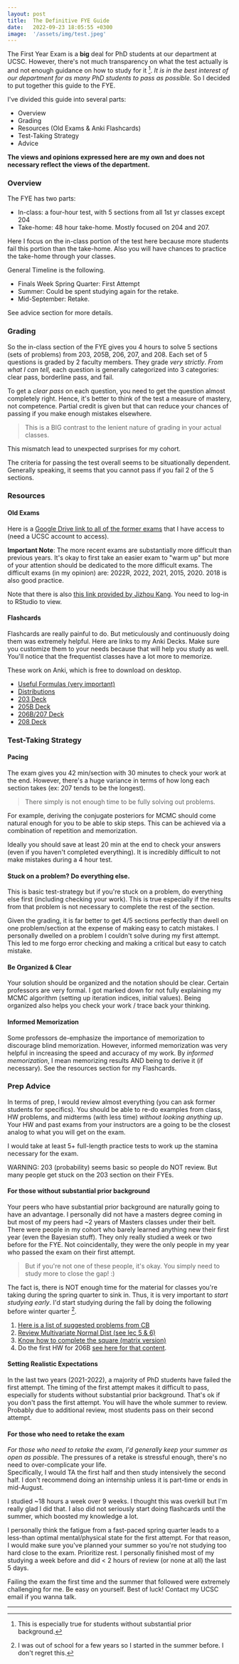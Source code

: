 ```yaml
---
layout: post
title:  The Definitive FYE Guide
date:   2022-09-23 18:05:55 +0300
image:  '/assets/img/test.jpeg'
---
```

The First Year Exam is a **big** deal for PhD students at our department at UCSC. However, there's not much
transparency on what the test actually is and not enough guidance on how to study for it [^1]. *It is in the best interest of our department for as many PhD students to pass as possible.* So I decided to put together this guide to the FYE.

I've divided this guide into several parts:

* Overview
* Grading
* Resources (Old Exams & Anki Flashcards)
* Test-Taking Strategy
* Advice

**The views and opinions expressed here are my own and does not necessary reflect the views of the department.**


### Overview

The FYE has two parts:
- In-class: a four-hour test, with 5 sections from all 1st yr classes except 204
- Take-home: 48 hour take-home. Mostly focused on 204 and 207.

Here I focus on the in-class portion of the test here because more students fail this portion than the take-home.
Also you will have chances to practice the take-home through your classes.

General Timeline is the following.
* Finals Week Spring Quarter: First Attempt
* Summer: Could be spent studying again for the retake.
* Mid-September: Retake.

See advice section for more details.

### Grading

So the in-class section of the FYE gives you 4 hours to solve 5 sections (sets of problems) from
203, 205B, 206, 207, and 208. Each set of 5 questions is graded by 2 faculty members. They grade *very strictly*.
*From what I can tell,* each question is generally categorized into 3 categories: clear pass,
borderline pass, and fail.  

To get a *clear pass* on each question, you need to get the question almost completely right.
Hence, it's better to think of the test a measure of mastery, not competence.
Partial credit is given but that can reduce your chances of passing if you make enough mistakes elsewhere.

> This is a BIG contrast to the lenient nature of grading in your actual classes.

This mismatch lead to unexpected surprises for my cohort.  

The criteria for passing the test overall seems to be situationally dependent.  
Generally speaking, it seems that you cannot pass if you fail 2 of the 5 sections.


### Resources

#### Old Exams

Here is a [Google Drive link to all of the former exams](https://drive.google.com/drive/folders/1JqlVjMR_YfnRp_d_u9Rqzxcy_4OsRgcE?usp=sharing) that I have access to (need a UCSC account to access).

**Important Note**: The more recent exams are substantially more difficult than previous years.
It's okay to first take an easier exam to "warm up" but more of your attention should be dedicated to the more difficult exams.
The difficult exams (in my opinion) are:  2022R, 2022, 2021, 2015, 2020.  2018 is also good practice.

Note that there is also [this link provided by Jizhou Kang](https://bookdown.org/jkang37/fye/).
You need to log-in to RStudio to view.

#### Flashcards

Flashcards are really painful to do. But meticulously and continuously doing them was extremely helpful.
Here are links to my Anki Decks.  Make sure you customize them to your needs because that will help you study as well.
You'll notice that the frequentist classes have a lot more to memorize.

These work on Anki, which is free to download on desktop.

* [Useful Formulas (very important)](https://drive.google.com/open?id=1hfYA2rTYILUaXlKM7dbBa8PSxHK7KgNo&authuser=shokawano5%40gmail.com&usp=drive_fs)
* [Distributions](https://drive.google.com/open?id=1hdiBl-0dbzYZAEoCiHfBTkrtMHBCF6FR&authuser=shokawano5%40gmail.com&usp=drive_fs)
* [203 Deck](https://drive.google.com/open?id=1hcYzX9bUT2c21RsdmW_SWyQ-l9y4JkI5&authuser=shokawano5%40gmail.com&usp=drive_fs)
* [205B Deck](https://drive.google.com/open?id=1hE06JKK7X-kGwCqGnjaJ98P_Lz8sbbb-&authuser=shokawano5%40gmail.com&usp=drive_fs)
* [206B/207 Deck](https://drive.google.com/open?id=1hCAMDcg6Ruz78OG1s4KznHRpAt7cBtW1&authuser=shokawano5%40gmail.com&usp=drive_fs)
* [208 Deck](https://drive.google.com/open?id=1h7NuLvxMVN35Nn7egiJT2DGjFqbMilA6&authuser=shokawano5%40gmail.com&usp=drive_fs)


### Test-Taking Strategy  

#### Pacing
The exam gives you 42 min/section with 30 minutes to check your work at the end.
However, there's a huge variance in terms of how long each section takes (ex: 207 tends to be the longest).

> There simply is not enough time to be fully solving out problems.

For example, deriving the conjugate posteriors for MCMC should come natural enough for you to be able to skip steps.
This can be achieved via a combination of repetition and memorization.

Ideally you should save at least 20 min at the end to check your answers (even if you haven't completed everything).
It is incredibly difficult to not make mistakes during a 4 hour test.

#### Stuck on a problem?  Do everything else.

This is basic test-strategy but if you're stuck on a problem, do everything else first (including checking your work).
This is true especially if the results from that problem is not necessary to complete the rest of the section.

Given the grading, it is far better to get 4/5 sections perfectly than dwell on one problem/section at the expense of making easy to catch mistakes. I personally dwelled on a problem I couldn't solve during my first attempt. This led to me forgo error checking and making a critical but easy to catch mistake.

#### Be Organized & Clear
Your solution should be organized and the notation should be clear.
Certain professors are very formal. I got marked down for not fully explaining my MCMC algorithm (setting up iteration indices, initial values). Being organized also helps you check your work / trace back your thinking.

#### Informed Memorization

Some professors de-emphasize the importance of memorization to discourage blind memorization. However, informed memorization was very helpful in increasing the speed and accuracy of my work.  By *informed memorization*, I mean memorizing results AND being to derive it (if necessary). See the resources section for my Flashcards.


### Prep Advice

In terms of prep, I would review almost everything (you can ask former students for specifics).
You should be able to re-do examples from class, HW problems, and midterms (with less time) *without looking anything up*.
Your HW and past exams from your instructors are a going to be the closest analog to what you will get on the exam.

I would take at least 5+ full-length practice tests to work up the stamina necessary for the exam.

WARNING: 203 (probability) seems basic so people do NOT review. But many people get stuck on the 203 section on their FYEs.

#### For those without substantial prior background

Your peers who have substantial prior background are naturally going to have an advantage. I personally did not have a masters degree coming in but most of my peers had ~2 years of Masters classes under their belt. There were people in my cohort who barely learned anything new their first year (even the Bayesian stuff). They only really studied a week or two before for the FYE. Not coincidentally, they were the only people in my year who passed the exam on their first attempt.  

>But if you're not one of these people, it's okay. You simply need to study more to close the gap! :)

 The fact is, there is NOT enough time for the material for classes you're taking during the spring quarter to sink in.  Thus, it is very important to *start studying early*. I'd start studying during the fall by doing the following before winter quarter [^2].

1. [Here is a list of suggested problems from CB](https://drive.google.com/open?id=1I9jb-QsN61Owq8QJgvF4JSrbX0dJhhHq&authuser=shokawano5%40gmail.com&usp=drive_fs)
2. [Review Multivariate Normal Dist (see lec 5 & 6)](https://drive.google.com/open?id=1Bzv4QCbQeQ7DYefp9d5Vqx1CFUtCxGpv&authuser=shokawano5%40gmail.com&usp=drive_fs)
3. [Know how to complete the square (matrix version)](https://drive.google.com/open?id=1HGlr9kcS7h64DBVg-A0qtKtQ_byTgmvk&authuser=shokawano5%40gmail.com&usp=drive_fs)
4. Do the first HW for 206B [see here for that content](https://drive.google.com/open?id=1d_V2_amhYIXaLroXTUVlkAZnbW9t5Nnh&authuser=shokawano5%40gmail.com&usp=drive_fs).

#### Setting Realistic Expectations

In the last two years (2021-2022), a majority of PhD students have failed the first attempt.  The timing of the first attempt makes it difficult to pass, especially for students without substantial prior background. That's ok if you don't pass the first attempt. You will have the whole summer to review. Probably due to additional review, most students pass on their second attempt.

#### For those who need to retake the exam

*For those who need to retake the exam, I'd generally keep your summer as open as possible*.
The pressures of a retake is stressful enough, there's no need to over-complicate your life.  
Specifically, I would TA the first half and then study intensively the second half.  I don't recommend doing an internship unless it is part-time or ends in mid-August.

I studied ~18 hours a week over 9 weeks. I thought this was overkill but I'm really glad I did that.
I also did not seriously start doing flashcards until the summer, which boosted my knowledge a lot.

I personally think the fatigue from a fast-paced spring quarter leads to a less-than optimal mental/physical state for the first attempt.
For that reason, I would make sure you've planned your summer so you're not studying too hard close to the exam. Prioritize rest. I personally finished most of my studying a week before and did < 2 hours of review (or none at all) the last 5 days.

Failing the exam the first time and the summer that followed were extremely challenging for me.
Be easy on yourself.  Best of luck!  Contact my UCSC email if you wanna talk.

---

[^1]: This is especially true for students without substantial prior background.
[^2]: I was out of school for a few years so I started in the summer before. I don't regret  this.
